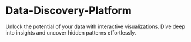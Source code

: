 # Data-Discovery-Platform
Unlock the potential of your data with interactive visualizations. Dive deep into insights and uncover hidden patterns effortlessly.
